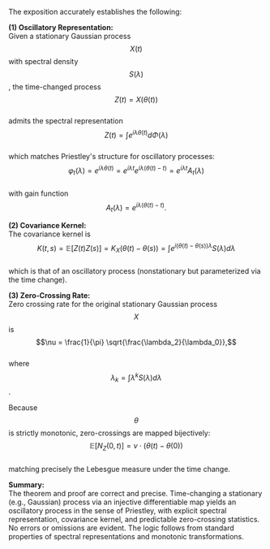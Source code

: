 ---
---

The exposition accurately establishes the following:

**(1) Oscillatory Representation:**\
Given a stationary Gaussian process $$X(t)$$ with spectral density
$$S(\lambda)$$, the time-changed process\
$$Z(t) = X(\theta(t))$$\
admits the spectral representation\
$$Z(t) = \int e^{i \lambda \theta(t)} d\Phi(\lambda)$$\
which matches Priestley's structure for oscillatory processes:\
$$\varphi_t(\lambda) = e^{i \lambda \theta(t)} = e^{i \lambda t} e^{i \lambda (\theta(t) - t)} = e^{i \lambda t} A_t(\lambda)$$\
with gain function\
$$A_t(\lambda) = e^{i \lambda (\theta(t) - t)}.$$

**(2) Covariance Kernel:**\
The covariance kernel is\
$$K(t,s) = \mathbb{E}[Z(t) Z(s)] = K_X(\theta(t) - \theta(s)) = \int e^{i (\theta(t) - \theta(s)) \lambda} S(\lambda) d\lambda$$\
which is that of an oscillatory process (nonstationary but parameterized
via the time change).

**(3) Zero-Crossing Rate:**\
Zero crossing rate for the original stationary Gaussian process $$X$$
is\
$$\nu = \frac{1}{\pi} \sqrt{\frac{\lambda_2}{\lambda_0}},$$\
where $$\lambda_k = \int \lambda^k S(\lambda) d\lambda$$.

Because $$\theta$$ is strictly monotonic, zero-crossings are mapped
bijectively:\
$$\mathbb{E}[N_{Z}(0, t)] = \nu \cdot (\theta(t) - \theta(0))$$\
matching precisely the Lebesgue measure under the time change.

**Summary:**\
The theorem and proof are correct and precise. Time-changing a
stationary (e.g., Gaussian) process via an injective differentiable map
yields an oscillatory process in the sense of Priestley, with explicit
spectral representation, covariance kernel, and predictable
zero-crossing statistics. No errors or omissions are evident. The logic
follows from standard properties of spectral representations and
monotonic transformations.
